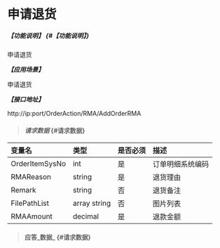 # 申请退货

##### _【功能说明】_ {#【功能说明】}

申请退货

_**【应用场景】**_

申请退货


_**【接口地址】**_

http://ip:port/OrderAction/RMA/AddOrderRMA

> #### _请求数据_ {#请求数据}

| 变量名 | 类型 | 是否必须 | 描述 |
| :--- | :--- | :--- | :--- |
| OrderItemSysNo | int | 是 | 订单明细系统编码 |
| RMAReason| string| 是 | 退货理由 |
| Remark | string | 否 | 退货备注 |
| FilePathList | array string | 否 | 图片列表 |
| RMAAmount| decimal| 是 | 退款金额 |



> #### 应答_数据_ {#请求数据}



